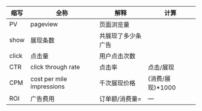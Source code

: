 |缩写|全称|解释|计算|
|---|---|---|---|
|PV|pageview|页面浏览量|
|show|展现条数|共展现了多少条广告|
|click|点击量|用户点击次数|
|CTR|click through rate|点击率|点击/展现|
|CPM|cost per mile impressions|千次展现价格|(消费/展现)*1000|
|ROI|广告费用|订单额/消费量=|—|

